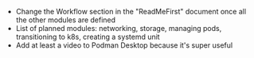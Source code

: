  - Change the Workflow section in the "ReadMeFirst" document once all the other modules are defined
 - List of planned modules: networking, storage, managing pods, transitioning to k8s, creating a systemd unit
 - Add at least a video to Podman Desktop because it's super useful